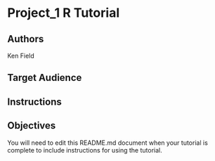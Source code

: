# Project_1 R Tutorial

## Authors

Ken Field


## Target Audience



## Instructions



## Objectives



You will need to edit this README.md document when your tutorial is complete to include instructions for using the tutorial.
